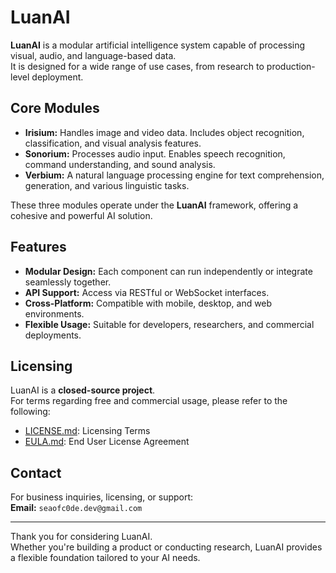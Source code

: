 # LuanAI

**LuanAI** is a modular artificial intelligence system capable of processing visual, audio, and language-based data.  
It is designed for a wide range of use cases, from research to production-level deployment.

## Core Modules

- **Irisium:** Handles image and video data. Includes object recognition, classification, and visual analysis features.  
- **Sonorium:** Processes audio input. Enables speech recognition, command understanding, and sound analysis.  
- **Verbium:** A natural language processing engine for text comprehension, generation, and various linguistic tasks.  

These three modules operate under the **LuanAI** framework, offering a cohesive and powerful AI solution.

## Features

- **Modular Design:** Each component can run independently or integrate seamlessly together.  
- **API Support:** Access via RESTful or WebSocket interfaces.  
- **Cross-Platform:** Compatible with mobile, desktop, and web environments.  
- **Flexible Usage:** Suitable for developers, researchers, and commercial deployments.

## Licensing

LuanAI is a **closed-source project**.  
For terms regarding free and commercial usage, please refer to the following:

- [LICENSE.md](LICENSE): Licensing Terms  
- [EULA.md](EULA.md): End User License Agreement

## Contact

For business inquiries, licensing, or support:  
**Email:** `seaofc0de.dev@gmail.com`

---

Thank you for considering LuanAI.  
Whether you're building a product or conducting research, LuanAI provides a flexible foundation tailored to your AI needs.
